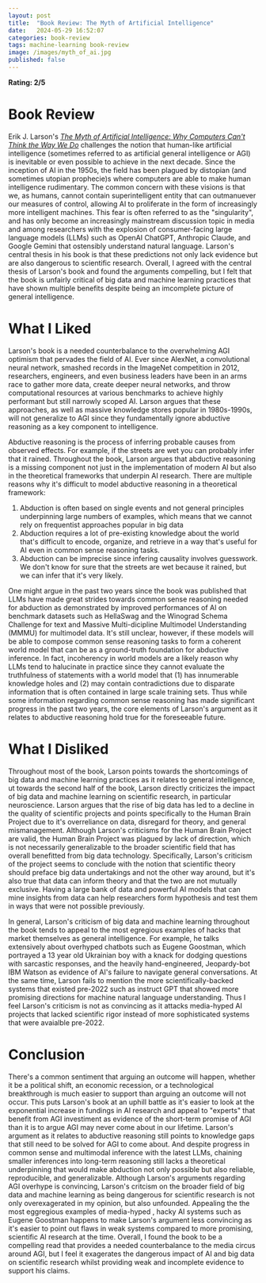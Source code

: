 ```yaml
---
layout: post
title:  "Book Review: The Myth of Artificial Intelligence"
date:   2024-05-29 16:52:07
categories: book-review
tags: machine-learning book-review
image: /images/myth_of_ai.jpg
published: false
---
```

**Rating: 2/5**

# Book Review
Erik J. Larson's [*The Myth of Artificial Intelligence: Why Computers Can't Think the Way We Do*][myth_of_ai] challenges the notion that human-like artificial intelligence (sometimes referred to as artificial general intelligence or AGI) is inevitable or even possible to achieve in the next decade. Since the inception of AI in the 1950s, the field has been plagued by distopian (and sometimes utopian prophecie)s where computers are able to make human intelligence rudimentary. The common concern with these visions is that we, as humans, cannot contain superintelligent entity that can outmanuever our measures of control, allowing AI to proliferate in the form of increasingly more intelligent machines. This fear is often referred to as the "singularity", and has only become an increasingly mainstream discussion topic in media and among researchers with the explosion of consumer-facing large language models (LLMs) such as OpenAI ChatGPT, Anthropic Claude, and Google Gemini that ostensibly understand natural language. Larson's central thesis in his book is that these predictions not only lack evidence but are also dangerous to scientific research. Overall, I agreed with the central thesis of Larson's book and found the arguments compelling, but I felt that the book is unfairly critical of big data and machine learning practices that have shown multiple benefits despite being an imcomplete picture of general intelligence. 

# What I Liked
Larson's book is a needed counterbalance to the overwhelming AGI optimism that pervades the field of AI. Ever since AlexNet, a convolutional neural network, smashed records in the ImageNet competition in 2012, researchers, engineers, and even business leaders have been in an arms race to gather more data, create deeper neural networks, and throw computational resources at various benchmarks to achieve highly performant but still narrowly scoped AI. Larson argues that these approaches, as well as massive knowledge stores popular in 1980s-1990s, will not generalize to AGI since they fundamentally ignore abductive reasoning as a key component to intelligence. 

Abductive reasoning is the process of inferring probable causes from observed effects. For example, if the streets are wet you can probably infer that it rained. Throughout the book, Larson argues that abductive reasoning is a missing component not just in the implementation of modern AI but also in the theoretical frameworks that underpin AI research. There are multiple reasons why it's difficult to model abductive reasoning in a theoretical framework:
1. Abduction is often based on single events and not general principles underpinning large numbers of examples, which means that we cannot rely on frequentist approaches popular in big data
2. Abduction requires a lot of pre-existing knowledge about the world that's difficult to encode, organize, and retrieve in a way that's useful for AI even in common sense reasoning tasks. 
3. Abduction can be imprecise since infering causality involves guesswork. We don't know for sure that the streets are wet because it rained, but we can infer that it's very likely. 

One might argue in the past two years since the book was published that LLMs have made great strides towards common sense reasoning needed for abduction as demonstrated by improved performances of AI on benchmark datasets such as HellaSwag and the Winograd Schema Challenge for text and Massive Multi-dicipline Multimodel Understanding (MMMU) for multimodel data. It's still unclear, however, if these models will be able to compose common sense reasoning tasks to form a coherent world model that can be as a ground-truth foundation for abductive inference. In fact, incoherency in world models are a likely reason why LLMs tend to halucinate in practice since they cannot evaluate the truthfulness of statements with a world model that (1) has innumerable knowledge holes and (2) may contain contradictions due to disparate information that is often contained in large scale training sets. Thus while some information regarding common sense reasoning has made significant progress in the past two years, the core elements of Larson's argument as it relates to abductive reasoning hold true for the foreseeable future.         

# What I Disliked
Throughout most of the book, Larson points towards the shortcomings of big data and machine learning practices as it relates to general intelligence, ut towards the second half of the book, Larson directly criticizes the impact of big data and machine learning on scientific research, in particular neuroscience. Larson argues that the rise of big data has led to a decline in the quality of scientific projects and points specifically to the Human Brain Project due to it's overreliance on data, disregard for theory, and general mismanagement. Although Larson's criticisms for the Human Brain Project are valid, the Human Brain Project was plagued by lack of direction, which is not necessarily generalizable to the broader scientific field that has overall benefitted from big data technology. Specifically, Larson's criticism of the project seems to conclude with the notion that scientific theory should preface big data undertakings and not the other way around, but it's also true that data can inform theory and that the two are not mutually exclusive. Having a large bank of data and powerful AI models that can mine insights from data can help researchers form hypothesis and test them in ways that were not possible previously. 

In general, Larson's criticism of big data and machine learning throughout the book tends to appeal to the most egregious examples of hacks that market themselves as general intelligence. For example, he talks extensively about overhyped chatbots such as Eugene Goostman, which portrayed a 13 year old Ukrainian boy with a knack for dodging questions with sarcastic responses, and the heavily hand-engineered, Jeopardy-bot IBM Watson as evidence of AI's failure to navigate general conversations. At the same time, Larson fails to mention the more scientifically-backed systems that existed pre-2022 such as instruct GPT that showed more promising directions for machine natural language understanding. Thus I feel Larson's criticism is not as convincing as it attacks media-hyped AI projects that lacked scientific rigor instead of more sophisticated systems that were avaialble pre-2022.  

# Conclusion
There's a common sentiment that arguing an outcome will happen, whether it be a political shift, an economic recession, or a technological breakthrough is much easier to support than arguing an outcome will not occur. This puts Larson's book at an uphill battle as it's easier to look at the exponential increase in fundings in AI research and appeal to "experts" that benefit from AGI investiment as evidence of the short-term promise of AGI than it is to argue AGI may never come about in our lifetime. Larson's argument as it relates to abductive reasoning still points to knowledge gaps that still need to be solved for AGI to come about. And despite progress in common sense and multimodal inference with the latest LLMs, chaining smaller inferences into long-term reasoning still lacks a theoretical underpinning that would make abduction not only possible but also reliable, reproducible, and generalizable. Although Larson's arguments regarding AGI overhype is convincing, Larson's critcism on the broader field of big data and machine learning as being dangerous for scientific research is not only overexagerated in my opinion, but also unfounded. Appealing the the most eggregious examples of media-hyped , hacky AI systems such as Eugene Goostman happens to make Larson's argument less convincing as it's easier to point out flaws in weak systems compared to more promising, scientific AI research at the time. Overall, I found the book to be a compelling read that provides a needed counterbalance to the media circus around AGI, but I feel it exagerates the dangerous impact of AI and big data on scientific research whilst providing weak and incomplete evidence to support his claims.    

[myth_of_ai]: https://www.amazon.com/Myth-Artificial-Intelligence-Computers-Think-ebook/dp/B08TV31WJ3/ref=sr_1_1?crid=2FS6DY9T5IKVP&dib=eyJ2IjoiMSJ9.vHrRhfX3WRFPLrEF6qmaq564KHbrgmpYbClUOlWw5rsZOgqWF6iDDRY1BtaubHuMQXRv2vLBNK5sesjBURQb5GMvOPakZm1pqxPeDkLfkNNsB6Uzge55Q11j8FDLlTDEyNfc6Olh_2kBOXCkBrAwT_hCmGmGwnHbZrS-Ag9-V4nB5mMQGGxrPNbuk9csW0ChzsGJfLDDpDVzAg6AYajg23YSC49tXFcv_qOxbzEOzmo.OplCg4spgISTYxaucjJfpJSMlj3QBKbBRuQ4faI8Cro&dib_tag=se&keywords=myth+of+artificial+intelligence&qid=1717110367&sprefix=myth+of+artificia%2Caps%2C228&sr=8-1     


